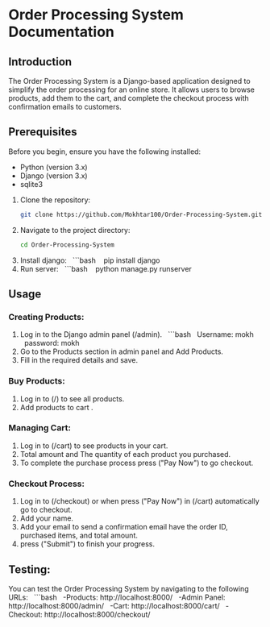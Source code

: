 # Order Processing System Documentation

## Introduction
The Order Processing System is a Django-based application designed to simplify the order processing for an online store. It allows users to browse products, add them to the cart, and complete the checkout process with confirmation emails to customers.

## Prerequisites
Before you begin, ensure you have the following installed:
- Python (version 3.x)
- Django (version 3.x)
- sqlite3

1. Clone the repository:
   ```bash
   git clone https://github.com/Mokhtar100/Order-Processing-System.git
2. Navigate to the project directory:
   ```bash
   cd Order-Processing-System
3. Install django:
  ```bash
    pip install django
4. Run server:
  ```bash
    python manage.py runserver
## Usage
### Creating Products:
1. Log in to the Django admin panel (/admin).
  ```bash
  Username: mokh
  password: mokh
2. Go to the Products section in admin panel and Add Products.
3. Fill in the required details and save.

### Buy Products:
1. Log in to (/) to see all products.
2. Add products to cart .

### Managing Cart:
1. Log in to (/cart) to see products in your cart.
2. Total amount and The quantity of each product you purchased.
3. To complete the purchase process press ("Pay Now") to go checkout.

### Checkout Process:
1. Log in to (/checkout) or when press ("Pay Now") in (/cart) automatically go to checkout.
2. Add your name.
3. Add your email to send a confirmation email have the order ID, purchased items, and total amount.
4. press ("Submit") to finish your progress.

## Testing:
You can test the Order Processing System by navigating to the following URLs:
  ```bash
  -Products: http://localhost:8000/
  -Admin Panel: http://localhost:8000/admin/
  -Cart: http://localhost:8000/cart/
  -Checkout: http://localhost:8000/checkout/

